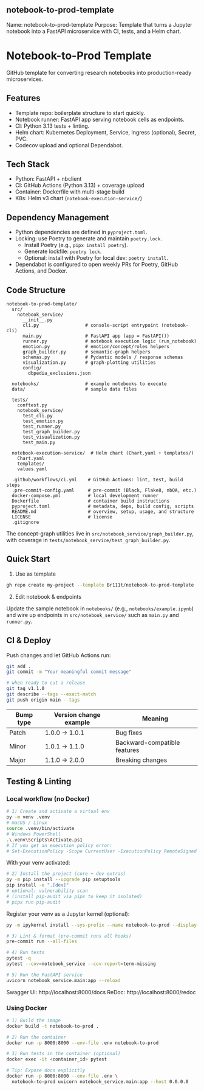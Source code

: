 ## notebook-to-prod-template

Name: notebook-to-prod-template
Purpose: Template that turns a Jupyter notebook into a FastAPI microservice with CI, tests, and a Helm chart.

# Notebook-to-Prod Template

GitHub template for converting research notebooks into production-ready microservices.

## Features
- Template repo: boilerplate structure to start quickly.
- Notebook runner: FastAPI app serving notebook cells as endpoints.
- CI: Python 3.13 tests + linting.
- Helm chart: Kubernetes Deployment, Service, Ingress (optional), Secret, PVC.
- Codecov upload and optional Dependabot.

## Tech Stack
- Python: FastAPI + nbclient
- CI: GitHub Actions (Python 3.13) + coverage upload
- Container: Dockerfile with multi-stage build
- K8s: Helm v3 chart (`notebook-execution-service/`)

## Dependency Management
- Python dependencies are defined in `pyproject.toml`.
- Locking: use Poetry to generate and maintain `poetry.lock`.
  - Install Poetry (e.g., `pipx install poetry`).
  - Generate lockfile: `poetry lock`.
  - Optional: install with Poetry for local dev: `poetry install`.
- Dependabot is configured to open weekly PRs for Poetry, GitHub Actions, and Docker.

## Code Structure
```
notebook-to-prod-template/
  src/
    notebook_service/
      __init__.py
      cli.py                 # console-script entrypoint (notebook-cli)
      main.py                # FastAPI app (app = FastAPI())
      runner.py              # notebook execution logic (run_notebook)
      emotion.py             # emotion/concept/roles helpers
      graph_builder.py       # semantic-graph helpers
      schemas.py             # Pydantic models / response schemas
      visualization.py       # graph-plotting utilities
      config/
        dbpedia_exclusions.json

  notebooks/                 # example notebooks to execute
  data/                      # sample data files

  tests/
    conftest.py
    notebook_service/
      test_cli.py
      test_emotion.py
      test_runner.py
      test_graph_builder.py
      test_visualization.py
      test_main.py

  notebook-execution-service/  # Helm chart (Chart.yaml + templates/)
    Chart.yaml
    templates/
    values.yaml

  .github/workflows/ci.yml    # GitHub Actions: lint, test, build steps
  .pre-commit-config.yaml     # pre-commit (Black, Flake8, nbQA, etc.)
  docker-compose.yml          # local development runner
  Dockerfile                  # container build instructions
  pyproject.toml              # metadata, deps, build config, scripts
  README.md                   # overview, setup, usage, and structure
  LICENSE                     # license
  .gitignore
```

The concept-graph utilities live in `src/notebook_service/graph_builder.py`, with coverage in `tests/notebook_service/test_graph_builder.py`.

## Quick Start

1) Use as template
```bash
gh repo create my-project --template Br111t/notebook-to-prod-template
```

2) Edit notebook & endpoints

Update the sample notebook in `notebooks/` (e.g., `notebooks/example.ipynb`) and wire up endpoints in `src/notebook_service/` such as `main.py` and `runner.py`.

## CI & Deploy

Push changes and let GitHub Actions run:

```bash
git add .
git commit -m "Your meaningful commit message"

# when ready to cut a release
git tag v1.1.0
git describe --tags --exact-match
git push origin main --tags
```

| Bump type | Version change example | Meaning |
| --------- | ---------------------- | ------- |
| Patch     | 1.0.0 -> 1.0.1         | Bug fixes |
| Minor     | 1.0.1 -> 1.1.0         | Backward-compatible features |
| Major     | 1.1.0 -> 2.0.0         | Breaking changes |

## Testing & Linting

### Local workflow (no Docker)

```bash
# 1) Create and activate a virtual env
py -m venv .venv
# macOS / Linux
source .venv/bin/activate
# Windows PowerShell
.\.venv\Scripts\Activate.ps1
# If you get an execution policy error:
# Set-ExecutionPolicy -Scope CurrentUser -ExecutionPolicy RemoteSigned
```

With your venv activated:
```bash
# 2) Install the project (core + dev extras)
py -m pip install --upgrade pip setuptools
pip install -e ".[dev]"
# optional: vulnerability scan
# (install pip-audit via pipx to keep it isolated)
# pipx run pip-audit
```

Register your venv as a Jupyter kernel (optional):
```bash
py -m ipykernel install --sys-prefix --name notebook-to-prod --display-name "Python (notebook-to-prod)"
```

```bash
# 3) Lint & format (pre-commit runs all hooks)
pre-commit run --all-files
```

```bash
# 4) Run tests
pytest -q
pytest --cov=notebook_service --cov-report=term-missing
```

```bash
# 5) Run the FastAPI service
uvicorn notebook_service.main:app --reload
```

Swagger UI: http://localhost:8000/docs
ReDoc:      http://localhost:8000/redoc

### Using Docker
```bash
# 1) Build the image
docker build -t notebook-to-prod .

# 2) Run the container
docker run -p 8000:8000 --env-file .env notebook-to-prod

# 3) Run tests in the container (optional)
docker exec -it <container_id> pytest

# Tip: Expose docs explicitly
docker run -p 8000:8000 --env-file .env \
  notebook-to-prod uvicorn notebook_service.main:app --host 0.0.0.0
```
